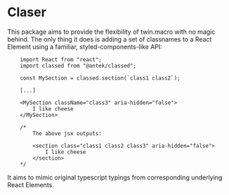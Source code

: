 # Claser

This package aims to provide the flexibility of twin.macro with no magic behind.
The only thing it does is adding a set of classnames to a React Element using a familiar, styled-components-like API:

```
    import React from "react";
    import classed from "@antek/classed";
    
    const MySection = classed.section(`class1 class2`);

    [...]

    <MySection className="class3" aria-hidden="false">
        I like cheese
    </MySection>

    /*
        The above jsx outputs:

        <section class="class1 class2 class3" aria-hidden="false">
            I like cheese
        </section>
    */
```

It aims to mimic original typescript typings from corresponding underlying React Elements.